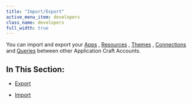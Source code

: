 ```yaml
---
title: "Import/Export"
active_menu_item: developers
class_name: developers
full_width: true
---
```



You can import and export your [Apps](../../console-tabs/applications) , [Resources](../../console-tabs/resources) , [Themes](../../console-tabs/themes-overview) , [Connections](../../console-tabs/connections/index) and [Queries](../../console-tabs/queries/index) between other Application Craft Accounts.

## In This Section:

 - [Export](export)

 - [Import](import)

